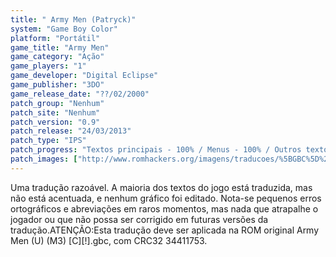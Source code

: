 ```yaml
---
title: " Army Men (Patryck)"
system: "Game Boy Color"
platform: "Portátil"
game_title: "Army Men"
game_category: "Ação"
game_players: "1"
game_developer: "Digital Eclipse"
game_publisher: "3DO"
game_release_date: "??/02/2000"
patch_group: "Nenhum"
patch_site: "Nenhum"
patch_version: "0.9"
patch_release: "24/03/2013"
patch_type: "IPS"
patch_progress: "Textos principais - 100% / Menus - 100% / Outros textos - 80% / Acentos - 0% / Gráficos - 0% / Geral - 80%"
patch_images: ["http://www.romhackers.org/imagens/traducoes/%5BGBC%5D%20Army%20Men%20-%20Patryck%20-%201.png","http://www.romhackers.org/imagens/traducoes/%5BGBC%5D%20Army%20Men%20-%20Patryck%20-%202.png","http://www.romhackers.org/imagens/traducoes/%5BGBC%5D%20Army%20Men%20-%20Patryck%20-%203.png"]
---
```

Uma tradução razoável. A maioria dos textos do jogo está traduzida, mas não está acentuada, e nenhum gráfico foi editado. Nota-se pequenos erros ortográficos e abreviações em raros momentos, mas nada que atrapalhe o jogador ou que não possa ser corrigido em futuras versões da tradução.ATENÇÃO:Esta tradução deve ser aplicada na ROM original Army Men (U) (M3) [C][!].gbc, com CRC32 34411753.